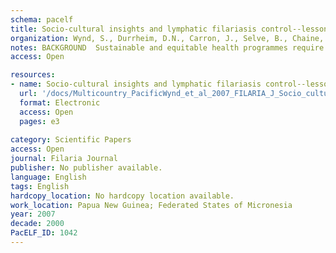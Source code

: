 ```yaml
---
schema: pacelf
title: Socio-cultural insights and lymphatic filariasis control--lessons from the Pacific
organization: Wynd, S., Durrheim, D.N., Carron, J., Selve, B., Chaine, J.P., Leggat, P.A., Melrose, W.
notes: BACKGROUND  Sustainable and equitable health programmes require a grounded understanding of the context in which they are being implemented. This socio-cultural understanding is pivotal for effective delivery of elimination programmes. Standardised valid methods are needed for gathering authentic socio-cultural insights. The currently recommended protocol for collecting Lymphatic Filariasis (LF) related socio-cultural data, while moving in the right direction, is inadequate. To collect data which provides an understanding of local health beliefs and practices, and communities' understanding of LF, techniques must be developed that are both valid and time efficient. An approach developed in the Pacific provides a basic snapshot of socio-cultural insights which are crucial to the development of relevant and sustainable health education and elimination programmes. SUMMARY  The increasing interest in socio-cultural LF research presents a unique opportunity for coupling socio-cultural and bio-medical understandings of LF. To address the backlog in the socio-cultural sphere will require investment of time and effort to integrate valid qualitative approaches into current data collection methodologies.
access: Open

resources:
- name: Socio-cultural insights and lymphatic filariasis control--lessons from the Pacific
  url: '/docs/Multicountry_PacificWynd_et_al_2007_FILARIA_J_Socio_cultural_aspects_LF_Pacific.pdf'
  format: Electronic
  access: Open
  pages: e3
 
category: Scientific Papers
access: Open
journal: Filaria Journal
publisher: No publisher available. 
language: English 
tags: English 
hardcopy_location: No hardcopy location available.
work_location: Papua New Guinea; Federated States of Micronesia
year: 2007
decade: 2000
PacELF_ID: 1042
---
```


